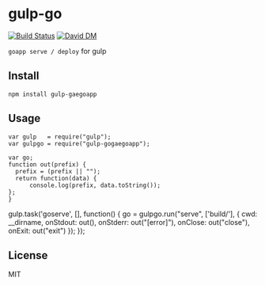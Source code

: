 # gulp-go

[![Build Status](https://travis-ci.org/lironsher/gulp-gaegoapp.svg?branch=master)](https://travis-ci.org/lironsher/gulp-gaegoapp)
[![David DM](https://david-dm.org/lironsher/gulp-gaegoapp.png)](https://david-dm.org/lironsher/gulp-gaegoapp)

`goapp serve / deploy` for gulp

## Install

    npm install gulp-gaegoapp

## Usage

    var gulp   = require("gulp");
    var gulpgo = require("gulp-gogaegoapp");

    var go;
    function out(prefix) {
      prefix = (prefix || "");
      return function(data) {
          console.log(prefix, data.toString());
    };
    }

gulp.task('goserve', [], function() {
      go = gulpgo.run("serve", ['build/'], {
          cwd:       __dirname,
          onStdout:  out(),
          onStderr:  out("[error]"),
          onClose:   out("close"),
          onExit:    out("exit")
      });
});



## License

MIT
